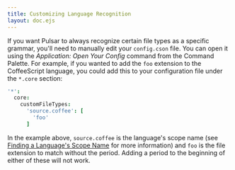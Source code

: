 ```yaml
---
title: Customizing Language Recognition
layout: doc.ejs
---
```


If you want Pulsar to always recognize certain file types as a specific grammar,
you'll need to manually edit your `config.cson` file. You can open it using the
_Application: Open Your Config_ command from the Command Palette. For example,
if you wanted to add the `foo` extension to the CoffeeScript language, you could
add this to your configuration file under the `*.core` section:

```coffee
'*':
  core:
    customFileTypes:
      'source.coffee': [
        'foo'
      ]
```

In the example above, `source.coffee` is the language's scope name (see
[Finding a Language's Scope Name](#finding-a-language-s-scope-name) for more
information) and `foo` is the file extension to match without the period. Adding
a period to the beginning of either of these will not work.
